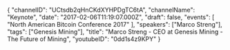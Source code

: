 {
    "channelID": "UCtsdb2qHnCKdXYHPDgTC6tA",
    "channelName": "Keynote",
    "date": "2017-02-06T11:19:07.000Z",
    "draft": false,
    "events": [
        "North American Bitcoin Conference 2017"
    ],
    "speakers": ["Marco Streng"],
    "tags": ["Genesis Mining"],
    "title": "Marco Streng - CEO at Genesis Mining - The Future of Mining",
    "youtubeID": "0dd1s4z9KPY"
}
